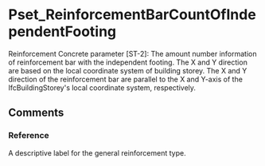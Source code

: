 # Pset_ReinforcementBarCountOfIndependentFooting

Reinforcement Concrete parameter [ST-2]: The amount number information of reinforcement bar with the independent footing. The X and Y direction are based on the local coordinate system of building storey. The X and Y direction of the reinforcement bar are parallel to the X and Y-axis of the IfcBuildingStorey's local coordinate system, respectively.
<!-- end of short definition -->

## Comments

### Reference

A descriptive label for the general reinforcement type.

